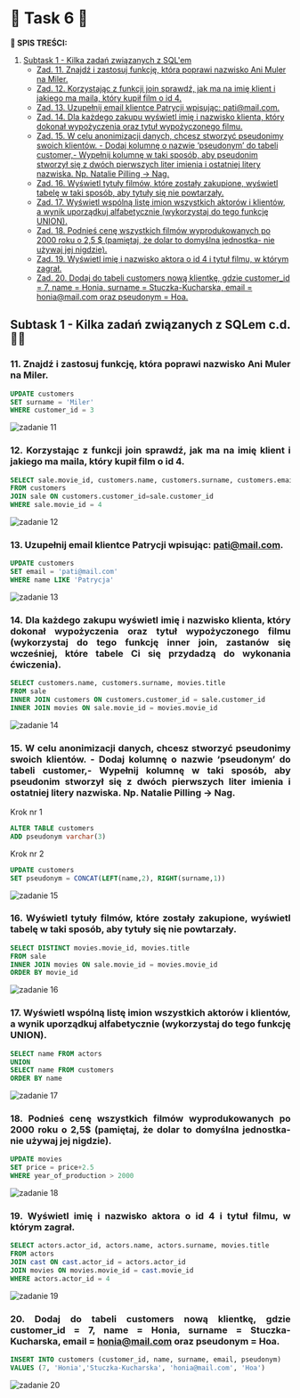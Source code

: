 # 🚀 **Task 6** 🚀

**:pushpin: SPIS TREŚCI:**
1. [Subtask 1 - Kilka zadań związanych z SQL'em](#Subtask1)
    - [Zad. 11. Znajdź i zastosuj funkcję, która poprawi nazwisko Ani Muler na Miler.](#kropka1)
    - [Zad. 12. Korzystając z funkcji join sprawdź, jak ma na imię klient i jakiego ma maila, który kupił film o id 4.](#kropka2)
    - [Zad. 13. Uzupełnij email klientce Patrycji wpisując: pati@mail.com.](#kropka3)
    - [Zad. 14. Dla każdego zakupu wyświetl imię i nazwisko klienta, który dokonał wypożyczenia oraz tytuł wypożyczonego filmu.](#kropka4)
    - [Zad. 15. W celu anonimizacji danych, chcesz stworzyć pseudonimy swoich klientów. - Dodaj kolumnę o nazwie ‘pseudonym’ do tabeli customer,- Wypełnij kolumnę w taki sposób, aby pseudonim stworzył się z dwóch pierwszych liter imienia i ostatniej litery nazwiska. Np. Natalie Pilling → Nag.](#kropka5)
    - [Zad. 16. Wyświetl tytuły filmów, które zostały zakupione, wyświetl tabelę w taki sposób, aby tytuły się nie powtarzały.](#kropka6)
    - [Zad. 17. Wyświetl wspólną listę imion wszystkich aktorów i klientów, a wynik uporządkuj alfabetycznie (wykorzystaj do tego funkcję UNION).](#kropka7)
    - [Zad. 18. Podnieś cenę wszystkich filmów wyprodukowanych po 2000 roku o 2,5 $ (pamiętaj, że dolar to domyślna jednostka- nie używaj jej nigdzie).](#kropka8)
    - [Zad. 19. Wyświetl imię i nazwisko aktora o id 4 i tytuł filmu, w którym zagrał.](#kropka9)
    - [Zad. 20. Dodaj do tabeli customers nową klientkę, gdzie customer_id = 7, name = Honia, surname = Stuczka-Kucharska, email = honia@mail.com oraz pseudonym = Hoa.](#kropka10)

##  <a name="Subtask1">Subtask 1 - Kilka zadań związanych z SQLem c.d. 👩‍💻 </a>
### <a name="kropka1"><p align="justify">11. Znajdź i zastosuj funkcję, która poprawi nazwisko Ani Muler na Miler.<p align="justify"></p></a>

```sql
UPDATE customers
SET surname = 'Miler'
WHERE customer_id = 3
```

![zadanie 11](https://user-images.githubusercontent.com/122294284/219360740-ddc3b030-31ad-40bb-9b79-0089917eadb9.png)

### <a name="kropka2"><p align="justify">12. Korzystając z funkcji join sprawdź, jak ma na imię klient i jakiego ma maila, który kupił film o id 4.</p></a>

```sql
SELECT sale.movie_id, customers.name, customers.surname, customers.email
FROM customers
JOIN sale ON customers.customer_id=sale.customer_id
WHERE sale.movie_id = 4
```

![zadanie 12](https://user-images.githubusercontent.com/122294284/219366048-41769051-2835-4459-a7f8-42c1ac6c0613.png)


### <a name="kropka3"><p align="justify">13. Uzupełnij email klientce Patrycji wpisując: pati@mail.com.</p></a>

```sql
UPDATE customers
SET email = 'pati@mail.com'
WHERE name LIKE 'Patrycja'
```

![zadanie 13](https://user-images.githubusercontent.com/122294284/219372141-d53d5bb3-aef8-422e-a059-fa013fd7a278.png)

### <a name="kropka4"><p align="justify">14. Dla każdego zakupu wyświetl imię i nazwisko klienta, który dokonał wypożyczenia oraz tytuł wypożyczonego filmu (wykorzystaj do tego funkcję inner join, zastanów się wcześniej, które tabele Ci się przydadzą do wykonania ćwiczenia).</p></a>

```sql
SELECT customers.name, customers.surname, movies.title
FROM sale
INNER JOIN customers ON customers.customer_id = sale.customer_id
INNER JOIN movies ON sale.movie_id = movies.movie_id
```

![zadanie 14](https://user-images.githubusercontent.com/122294284/219392531-ccb3eb55-7922-4250-a7f2-aff9ebd84a3e.png)

### <a name="kropka5"><p align="justify">15. W celu anonimizacji danych, chcesz stworzyć pseudonimy swoich klientów. - Dodaj kolumnę o nazwie ‘pseudonym’ do tabeli customer,- Wypełnij kolumnę w taki sposób, aby pseudonim stworzył się z dwóch pierwszych liter imienia i ostatniej litery nazwiska. Np. Natalie Pilling → Nag.</p></a>

Krok nr 1
```sql
ALTER TABLE customers
ADD pseudonym varchar(3)
```
Krok nr 2
```sql
UPDATE customers
SET pseudonym = CONCAT(LEFT(name,2), RIGHT(surname,1))
```

![zadanie 15](https://user-images.githubusercontent.com/122294284/219426366-12083c94-31ef-496b-b5b1-a0e22fbb60e7.png)

### <a name="kropka6"><p align="justify">16. Wyświetl tytuły filmów, które zostały zakupione, wyświetl tabelę w taki sposób, aby tytuły się nie powtarzały.</p></a>

```sql
SELECT DISTINCT movies.movie_id, movies.title
FROM sale
INNER JOIN movies ON sale.movie_id = movies.movie_id
ORDER BY movie_id
```

![zadanie 16](https://user-images.githubusercontent.com/122294284/219416129-fc5675ce-31d1-400a-8b40-ab395c68d3b4.png)

### <a name="kropka7"><p align="justify">17. Wyświetl wspólną listę imion wszystkich aktorów i klientów, a wynik uporządkuj alfabetycznie (wykorzystaj do tego funkcję UNION).</p></a>

```sql
SELECT name FROM actors
UNION
SELECT name FROM customers
ORDER BY name
```

![zadanie 17](https://user-images.githubusercontent.com/122294284/219456488-cf893b00-209e-4d53-911b-f213e101e497.png)

### <a name="kropka8"><p align="justify">18. Podnieś cenę wszystkich filmów wyprodukowanych po 2000 roku o 2,5$ (pamiętaj, że dolar to domyślna jednostka- nie używaj jej nigdzie).</p></a>

```sql
UPDATE movies
SET price = price+2.5
WHERE year_of_production > 2000
```

![zadanie 18](https://user-images.githubusercontent.com/122294284/219460427-345c5356-522f-4958-aaeb-a4a04e3b6caf.png)

### <a name="kropka9"><p align="justify">19. Wyświetl imię i nazwisko aktora o id 4 i tytuł filmu, w którym zagrał.</p></a>

```sql
SELECT actors.actor_id, actors.name, actors.surname, movies.title
FROM actors
JOIN cast ON cast.actor_id = actors.actor_id
JOIN movies ON movies.movie_id = cast.movie_id
WHERE actors.actor_id = 4
```

![zadanie 19](https://user-images.githubusercontent.com/122294284/219463093-563f3aff-5dce-4c64-b7e5-1f37b41a2e4f.png)

### <a name="kropka10"><p align="justify">20. Dodaj do tabeli customers nową klientkę, gdzie customer_id = 7, name = Honia, surname = Stuczka-Kucharska, email = honia@mail.com oraz pseudonym = Hoa.</p></a>

```sql
INSERT INTO customers (customer_id, name, surname, email, pseudonym)
VALUES (7, 'Honia','Stuczka-Kucharska', 'honia@mail.com', 'Hoa')
```

![zadanie 20](https://user-images.githubusercontent.com/122294284/219464807-05bea634-d0ed-46d8-91be-0891f878a90d.png)

